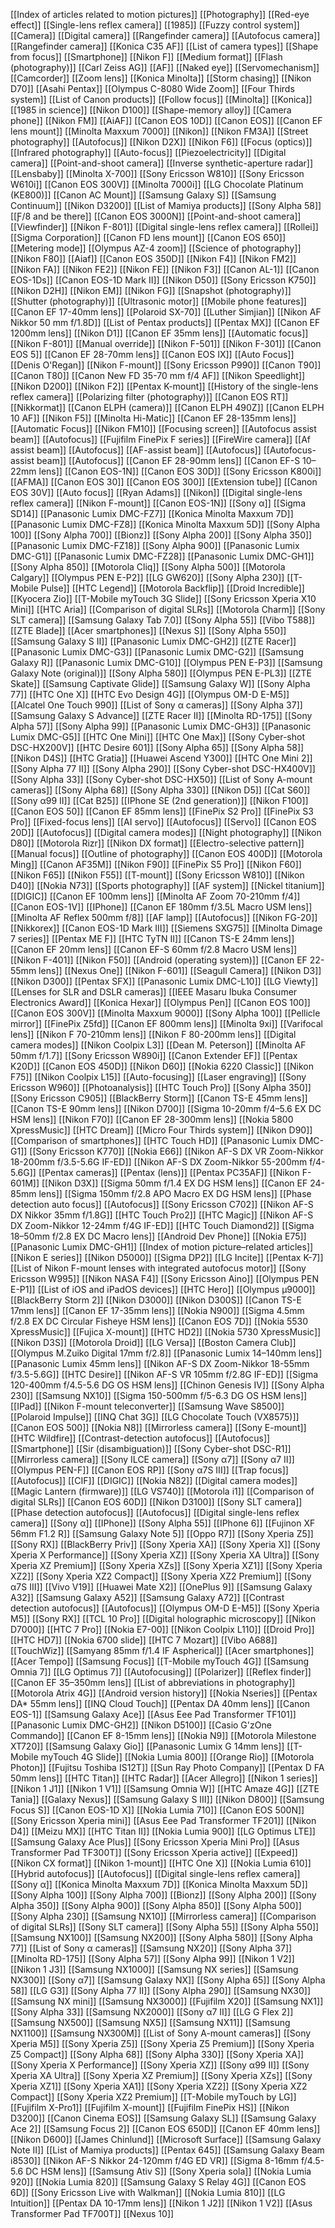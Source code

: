 [[Index of articles related to motion pictures]]
[[Photography]]
[[Red-eye effect]]
[[Single-lens reflex camera]]
[[1985]]
[[Fuzzy control system]]
[[Camera]]
[[Digital camera]]
[[Rangefinder camera]]
[[Autofocus camera]]
[[Rangefinder camera]]
[[Konica C35 AF]]
[[List of camera types]]
[[Shape from focus]]
[[Smartphone]]
[[Nikon F]]
[[Medium format]]
[[Flash (photography)]]
[[Carl Zeiss AG]]
[[AF]]
[[Naked eye]]
[[Servomechanism]]
[[Camcorder]]
[[Zoom lens]]
[[Konica Minolta]]
[[Storm chasing]]
[[Nikon D70]]
[[Asahi Pentax]]
[[Olympus C-8080 Wide Zoom]]
[[Four Thirds system]]
[[List of Canon products]]
[[Follow focus]]
[[Minolta]]
[[Konica]]
[[1985 in science]]
[[Nikon D100]]
[[Shape-memory alloy]]
[[Camera phone]]
[[Nikon FM]]
[[AiAF]]
[[Canon EOS 10D]]
[[Canon EOS]]
[[Canon EF lens mount]]
[[Minolta Maxxum 7000]]
[[Nikon]]
[[Nikon FM3A]]
[[Street photography]]
[[Autofocus]]
[[Nikon D2X]]
[[Nikon F6]]
[[Focus (optics)]]
[[Infrared photography]]
[[Auto-focus]]
[[Piezoelectricity]]
[[Digital camera]]
[[Point-and-shoot camera]]
[[Inverse synthetic-aperture radar]]
[[Lensbaby]]
[[Minolta X-700]]
[[Sony Ericsson W810]]
[[Sony Ericsson W610i]]
[[Canon EOS 300V]]
[[Minolta 7000i]]
[[LG Chocolate Platinum (KE800)]]
[[Canon AC Mount]]
[[Samsung Galaxy S]]
[[Samsung Continuum]]
[[Nikon D3200]]
[[List of Mamiya products]]
[[Sony Alpha 58]]
[[Ƒ/8 and be there]]
[[Canon EOS 3000N]]
[[Point-and-shoot camera]]
[[Viewfinder]]
[[Nikon F-801]]
[[Digital single-lens reflex camera]]
[[Rollei]]
[[Sigma Corporation]]
[[Canon FD lens mount]]
[[Canon EOS 650]]
[[Metering mode]]
[[Olympus AZ-4 zoom]]
[[Science of photography]]
[[Nikon F80]]
[[Aiaf]]
[[Canon EOS 350D]]
[[Nikon F4]]
[[Nikon FM2]]
[[Nikon FA]]
[[Nikon FE2]]
[[Nikon FE]]
[[Nikon F3]]
[[Canon AL-1]]
[[Canon EOS-1Ds]]
[[Canon EOS-1D Mark II]]
[[Nikon D50]]
[[Sony Ericsson K750]]
[[Nikon D2H]]
[[Nikon EM]]
[[Nikon FG]]
[[Snapshot (photography)]]
[[Shutter (photography)]]
[[Ultrasonic motor]]
[[Mobile phone features]]
[[Canon EF 17-40mm lens]]
[[Polaroid SX-70]]
[[Luther Simjian]]
[[Nikon AF Nikkor 50 mm f/1.8D]]
[[List of Pentax products]]
[[Pentax MX]]
[[Canon EF 1200mm lens]]
[[Nikon D1]]
[[Canon EF 35mm lens]]
[[Automatic focus]]
[[Nikon F-801]]
[[Manual override]]
[[Nikon F-501]]
[[Nikon F-301]]
[[Canon EOS 5]]
[[Canon EF 28-70mm lens]]
[[Canon EOS IX]]
[[Auto Focus]]
[[Denis O'Regan]]
[[Nikon F-mount]]
[[Sony Ericsson P990]]
[[Canon T90]]
[[Canon T80]]
[[Canon New FD 35-70 mm f/4 AF]]
[[Nikon Speedlight]]
[[Nikon D200]]
[[Nikon F2]]
[[Pentax K-mount]]
[[History of the single-lens reflex camera]]
[[Polarizing filter (photography)]]
[[Canon EOS RT]]
[[Nikkormat]]
[[Canon ELPH (camera)]]
[[Canon ELPH 490Z]]
[[Canon ELPH 10 AF]]
[[Nikon F5]]
[[Minolta Hi-Matic]]
[[Canon EF 28-135mm lens]]
[[Automatic Focus]]
[[Nikon FM10]]
[[Focusing screen]]
[[Autofocus assist beam]]
[[Autofocus]]
[[Fujifilm FinePix F series]]
[[FireWire camera]]
[[Af assist beam]]
[[Autofocus]]
[[AF-assist beam]]
[[Autofocus]]
[[Autofocus-assist beam]]
[[Autofocus]]
[[Canon EF 28-90mm lens]]
[[Canon EF-S 10–22mm lens]]
[[Canon EOS-1N]]
[[Canon EOS 30D]]
[[Sony Ericsson K800i]]
[[AFMA]]
[[Canon EOS 30]]
[[Canon EOS 300]]
[[Extension tube]]
[[Canon EOS 30V]]
[[Auto focus]]
[[Ryan Adams]]
[[Nikon]]
[[Digital single-lens reflex camera]]
[[Nikon F-mount]]
[[Canon EOS-1N]]
[[Sony α]]
[[Sigma SD14]]
[[Panasonic Lumix DMC-FZ7]]
[[Konica Minolta Maxxum 7D]]
[[Panasonic Lumix DMC-FZ8]]
[[Konica Minolta Maxxum 5D]]
[[Sony Alpha 100]]
[[Sony Alpha 700]]
[[Bionz]]
[[Sony Alpha 200]]
[[Sony Alpha 350]]
[[Panasonic Lumix DMC-FZ18]]
[[Sony Alpha 900]]
[[Panasonic Lumix DMC-G1]]
[[Panasonic Lumix DMC-FZ28]]
[[Panasonic Lumix DMC-GH1]]
[[Sony Alpha 850]]
[[Motorola Cliq]]
[[Sony Alpha 500]]
[[Motorola Calgary]]
[[Olympus PEN E-P2]]
[[LG GW620]]
[[Sony Alpha 230]]
[[T-Mobile Pulse]]
[[HTC Legend]]
[[Motorola Backflip]]
[[Droid Incredible]]
[[Kyocera Zio]]
[[T-Mobile myTouch 3G Slide]]
[[Sony Ericsson Xperia X10 Mini]]
[[HTC Aria]]
[[Comparison of digital SLRs]]
[[Motorola Charm]]
[[Sony SLT camera]]
[[Samsung Galaxy Tab 7.0]]
[[Sony Alpha 55]]
[[Vibo T588]]
[[ZTE Blade]]
[[Acer smartphones]]
[[Nexus S]]
[[Sony Alpha 550]]
[[Samsung Galaxy S II]]
[[Panasonic Lumix DMC-GH2]]
[[ZTE Racer]]
[[Panasonic Lumix DMC-G3]]
[[Panasonic Lumix DMC-G2]]
[[Samsung Galaxy R]]
[[Panasonic Lumix DMC-G10]]
[[Olympus PEN E-P3]]
[[Samsung Galaxy Note (original)]]
[[Sony Alpha 580]]
[[Olympus PEN E-PL3]]
[[ZTE Skate]]
[[Samsung Captivate Glide]]
[[Samsung Galaxy W]]
[[Sony Alpha 77]]
[[HTC One X]]
[[HTC Evo Design 4G]]
[[Olympus OM-D E-M5]]
[[Alcatel One Touch 990]]
[[List of Sony α cameras]]
[[Sony Alpha 37]]
[[Samsung Galaxy S Advance]]
[[ZTE Racer II]]
[[Minolta RD-175]]
[[Sony Alpha 57]]
[[Sony Alpha 99]]
[[Panasonic Lumix DMC-GH3]]
[[Panasonic Lumix DMC-G5]]
[[HTC One Mini]]
[[HTC One Max]]
[[Sony Cyber-shot DSC-HX200V]]
[[HTC Desire 601]]
[[Sony Alpha 65]]
[[Sony Alpha 58]]
[[Nikon D4S]]
[[HTC Gratia]]
[[Huawei Ascend Y300]]
[[HTC One Mini 2]]
[[Sony Alpha 77 II]]
[[Sony Alpha 290]]
[[Sony Cyber-shot DSC-HX400V]]
[[Sony Alpha 33]]
[[Sony Cyber-shot DSC-HX50]]
[[List of Sony A-mount cameras]]
[[Sony Alpha 68]]
[[Sony Alpha 330]]
[[Nikon D5]]
[[Cat S60]]
[[Sony α99 II]]
[[Cat B25]]
[[IPhone SE (2nd generation)]]
[[Nikon F100]]
[[Canon EOS 50]]
[[Canon EF 85mm lens]]
[[FinePix S2 Pro]]
[[FinePix S3 Pro]]
[[Fixed-focus lens]]
[[AI servo]]
[[Autofocus]]
[[Servo]]
[[Canon EOS 20D]]
[[Autofocus]]
[[Digital camera modes]]
[[Night photography]]
[[Nikon D80]]
[[Motorola Rizr]]
[[Nikon DX format]]
[[Electro-selective pattern]]
[[Manual focus]]
[[Outline of photography]]
[[Canon EOS 400D]]
[[Motorola Ming]]
[[Canon AF35M]]
[[Nikon F90]]
[[FinePix S5 Pro]]
[[Nikon F60]]
[[Nikon F65]]
[[Nikon F55]]
[[T-mount]]
[[Sony Ericsson W810]]
[[Nikon D40]]
[[Nokia N73]]
[[Sports photography]]
[[AF system]]
[[Nickel titanium]]
[[DIGIC]]
[[Canon EF 100mm lens]]
[[Minolta AF Zoom 70-210mm f/4]]
[[Canon EOS-1V]]
[[IPhone]]
[[Canon EF 180mm f/3.5L Macro USM lens]]
[[Minolta AF Reflex 500mm f/8]]
[[AF lamp]]
[[Autofocus]]
[[Nikon FG-20]]
[[Nikkorex]]
[[Canon EOS-1D Mark III]]
[[Siemens SXG75]]
[[Minolta Dimage 7 series]]
[[Pentax ME F]]
[[HTC TyTN II]]
[[Canon TS-E 24mm lens]]
[[Canon EF 20mm lens]]
[[Canon EF-S 60mm f/2.8 Macro USM lens]]
[[Nikon F-401]]
[[Nikon F50]]
[[Android (operating system)]]
[[Canon EF 22-55mm lens]]
[[Nexus One]]
[[Nikon F-601]]
[[Seagull Camera]]
[[Nikon D3]]
[[Nikon D300]]
[[Pentax SFX]]
[[Panasonic Lumix DMC-L10]]
[[LG Viewty]]
[[Lenses for SLR and DSLR cameras]]
[[IEEE Masaru Ibuka Consumer Electronics Award]]
[[Konica Hexar]]
[[Olympus Pen]]
[[Canon EOS 100]]
[[Canon EOS 300V]]
[[Minolta Maxxum 9000]]
[[Sony Alpha 100]]
[[Pellicle mirror]]
[[FinePix Z5fd]]
[[Canon EF 800mm lens]]
[[Minolta 9xi]]
[[Varifocal lens]]
[[Nikon F 70-210mm lens]]
[[Nikon F 80-200mm lens]]
[[Digital camera modes]]
[[Nikon Coolpix L3]]
[[Dean M. Peterson]]
[[Minolta AF 50mm f/1.7]]
[[Sony Ericsson W890i]]
[[Canon Extender EF]]
[[Pentax K20D]]
[[Canon EOS 450D]]
[[Nikon D60]]
[[Nokia 6220 Classic]]
[[Nikon F75]]
[[Nikon Coolpix L15]]
[[Auto-focusing]]
[[Laser engraving]]
[[Sony Ericsson W960]]
[[Photoanalysis]]
[[HTC Touch Pro]]
[[Sony Alpha 350]]
[[Sony Ericsson C905]]
[[BlackBerry Storm]]
[[Canon TS-E 45mm lens]]
[[Canon TS-E 90mm lens]]
[[Nikon D700]]
[[Sigma 10-20mm f/4–5.6 EX DC HSM lens]]
[[Nikon F70]]
[[Canon EF 28-300mm lens]]
[[Nokia 5800 XpressMusic]]
[[HTC Dream]]
[[Micro Four Thirds system]]
[[Nikon D90]]
[[Comparison of smartphones]]
[[HTC Touch HD]]
[[Panasonic Lumix DMC-G1]]
[[Sony Ericsson K770]]
[[Nokia E66]]
[[Nikon AF-S DX VR Zoom-Nikkor 18-200mm f/3.5-5.6G IF-ED]]
[[Nikon AF-S DX Zoom-Nikkor 55-200mm f/4-5.6G]]
[[Pentax cameras]]
[[Pentax (lens)]]
[[Pentax PC35AF]]
[[Nikon F-601M]]
[[Nikon D3X]]
[[Sigma 50mm f/1.4 EX DG HSM lens]]
[[Canon EF 24-85mm lens]]
[[Sigma 150mm f/2.8 APO Macro EX DG HSM lens]]
[[Phase detection auto focus]]
[[Autofocus]]
[[Sony Ericsson C702]]
[[Nikon AF-S DX Nikkor 35mm f/1.8G]]
[[HTC Touch Pro2]]
[[HTC Magic]]
[[Nikon AF-S DX Zoom-Nikkor 12-24mm f/4G IF-ED]]
[[HTC Touch Diamond2]]
[[Sigma 18–50mm f/2.8 EX DC Macro lens]]
[[Android Dev Phone]]
[[Nokia E75]]
[[Panasonic Lumix DMC-GH1]]
[[Index of motion picture–related articles]]
[[Nikon E series]]
[[Nikon D5000]]
[[Sigma DP2]]
[[LG Incite]]
[[Pentax K-7]]
[[List of Nikon F-mount lenses with integrated autofocus motor]]
[[Sony Ericsson W995]]
[[Nikon NASA F4]]
[[Sony Ericsson Aino]]
[[Olympus PEN E-P1]]
[[List of iOS and iPadOS devices]]
[[HTC Hero]]
[[Olympus μ9000]]
[[BlackBerry Storm 2]]
[[Nikon D3000]]
[[Nikon D300S]]
[[Canon TS-E 17mm lens]]
[[Canon EF 17-35mm lens]]
[[Nokia N900]]
[[Sigma 4.5mm f/2.8 EX DC Circular Fisheye HSM lens]]
[[Canon EOS 7D]]
[[Nokia 5530 XpressMusic]]
[[Fujica X-mount]]
[[HTC HD2]]
[[Nokia 5730 XpressMusic]]
[[Nikon D3S]]
[[Motorola Droid]]
[[LG Versa]]
[[Boston Camera Club]]
[[Olympus M.Zuiko Digital 17mm f/2.8]]
[[Panasonic Lumix 14–140mm lens]]
[[Panasonic Lumix 45mm lens]]
[[Nikon AF-S DX Zoom-Nikkor 18-55mm f/3.5-5.6G]]
[[HTC Desire]]
[[Nikon AF-S VR 105mm f/2.8G IF-ED]]
[[Sigma 120-400mm f/4.5-5.6 DG OS HSM lens]]
[[Chinon Genesis IV]]
[[Sony Alpha 230]]
[[Samsung NX10]]
[[Sigma 150-500mm f/5-6.3 DG OS HSM lens]]
[[IPad]]
[[Nikon F-mount teleconverter]]
[[Samsung Wave S8500]]
[[Polaroid Impulse]]
[[INQ Chat 3G]]
[[LG Chocolate Touch (VX8575)]]
[[Canon EOS 500]]
[[Nokia N8]]
[[Mirrorless camera]]
[[Sony E-mount]]
[[HTC Wildfire]]
[[Contrast-detection autofocus]]
[[Autofocus]]
[[Smartphone]]
[[Sir (disambiguation)]]
[[Sony Cyber-shot DSC-R1]]
[[Mirrorless camera]]
[[Sony ILCE camera]]
[[Sony α7]]
[[Sony α7 II]]
[[Olympus PEN-F]]
[[Canon EOS RP]]
[[Sony α7S III]]
[[Trap focus]]
[[Autofocus]]
[[CIF]]
[[DIGIC]]
[[Nokia N82]]
[[Digital camera modes]]
[[Magic Lantern (firmware)]]
[[LG VS740]]
[[Motorola i1]]
[[Comparison of digital SLRs]]
[[Canon EOS 60D]]
[[Nikon D3100]]
[[Sony SLT camera]]
[[Phase detection autofocus]]
[[Autofocus]]
[[Digital single-lens reflex camera]]
[[Sony α]]
[[IPhone]]
[[Sony Alpha 55]]
[[IPhone 6]]
[[Fujinon XF 56mm F1.2 R]]
[[Samsung Galaxy Note 5]]
[[Oppo R7]]
[[Sony Xperia Z5]]
[[Sony RX]]
[[BlackBerry Priv]]
[[Sony Xperia XA]]
[[Sony Xperia X]]
[[Sony Xperia X Performance]]
[[Sony Xperia XZ]]
[[Sony Xperia XA Ultra]]
[[Sony Xperia XZ Premium]]
[[Sony Xperia XZs]]
[[Sony Xperia XZ1]]
[[Sony Xperia XZ2]]
[[Sony Xperia XZ2 Compact]]
[[Sony Xperia XZ2 Premium]]
[[Sony α7S III]]
[[Vivo V19]]
[[Huawei Mate X2]]
[[OnePlus 9]]
[[Samsung Galaxy A32]]
[[Samsung Galaxy A52]]
[[Samsung Galaxy A72]]
[[Contrast detection autofocus]]
[[Autofocus]]
[[Olympus OM-D E-M5]]
[[Sony Xperia M5]]
[[Sony RX]]
[[TCL 10 Pro]]
[[Digital holographic microscopy]]
[[Nikon D7000]]
[[HTC 7 Pro]]
[[Nokia E7-00]]
[[Nikon Coolpix L110]]
[[Droid Pro]]
[[HTC HD7]]
[[Nokia 6700 slide]]
[[HTC 7 Mozart]]
[[Vibo A688]]
[[TouchWiz]]
[[Samyang 85mm f/1.4 IF Aspherical]]
[[Acer smartphones]]
[[Acer Tempo]]
[[Samsung Focus]]
[[T-Mobile myTouch 4G]]
[[Samsung Omnia 7]]
[[LG Optimus 7]]
[[Autofocusing]]
[[Polarizer]]
[[Reflex finder]]
[[Canon EF 35–350mm lens]]
[[List of abbreviations in photography]]
[[Motorola Atrix 4G]]
[[Android version history]]
[[Nokia Nseries]]
[[Pentax DA* 55mm lens]]
[[INQ Cloud Touch]]
[[Pentax DA 40mm lens]]
[[Canon EOS-1]]
[[Samsung Galaxy Ace]]
[[Asus Eee Pad Transformer TF101]]
[[Panasonic Lumix DMC-GH2]]
[[Nikon D5100]]
[[Casio G'zOne Commando]]
[[Canon EF 8-15mm lens]]
[[Nokia N9]]
[[Motorola Milestone XT720]]
[[Samsung Galaxy Gio]]
[[Panasonic Lumix G 14mm lens]]
[[T-Mobile myTouch 4G Slide]]
[[Nokia Lumia 800]]
[[Orange Rio]]
[[Motorola Photon]]
[[Fujitsu Toshiba IS12T]]
[[Sun Ray Photo Company]]
[[Pentax D FA 50mm lens]]
[[HTC Titan]]
[[HTC Radar]]
[[Acer Allegro]]
[[Nikon 1 series]]
[[Nikon 1 J1]]
[[Nikon 1 V1]]
[[Samsung Omnia W]]
[[HTC Amaze 4G]]
[[ZTE Tania]]
[[Galaxy Nexus]]
[[Samsung Galaxy S III]]
[[Nikon D800]]
[[Samsung Focus S]]
[[Canon EOS-1D X]]
[[Nokia Lumia 710]]
[[Canon EOS 500N]]
[[Sony Ericsson Xperia mini]]
[[Asus Eee Pad Transformer TF201]]
[[Nikon D4]]
[[Meizu MX]]
[[HTC Titan II]]
[[Nokia Lumia 900]]
[[LG Optimus LTE]]
[[Samsung Galaxy Ace Plus]]
[[Sony Ericsson Xperia Mini Pro]]
[[Asus Transformer Pad TF300T]]
[[Sony Ericsson Xperia active]]
[[Expeed]]
[[Nikon CX format]]
[[Nikon 1-mount]]
[[HTC One X]]
[[Nokia Lumia 610]]
[[Hybrid autofocus]]
[[Autofocus]]
[[Digital single-lens reflex camera]]
[[Sony α]]
[[Konica Minolta Maxxum 7D]]
[[Konica Minolta Maxxum 5D]]
[[Sony Alpha 100]]
[[Sony Alpha 700]]
[[Bionz]]
[[Sony Alpha 200]]
[[Sony Alpha 350]]
[[Sony Alpha 900]]
[[Sony Alpha 850]]
[[Sony Alpha 500]]
[[Sony Alpha 230]]
[[Samsung NX10]]
[[Mirrorless camera]]
[[Comparison of digital SLRs]]
[[Sony SLT camera]]
[[Sony Alpha 55]]
[[Sony Alpha 550]]
[[Samsung NX100]]
[[Samsung NX200]]
[[Sony Alpha 580]]
[[Sony Alpha 77]]
[[List of Sony α cameras]]
[[Samsung NX20]]
[[Sony Alpha 37]]
[[Minolta RD-175]]
[[Sony Alpha 57]]
[[Sony Alpha 99]]
[[Nikon 1 V2]]
[[Nikon 1 J3]]
[[Samsung NX1000]]
[[Samsung NX series]]
[[Samsung NX300]]
[[Sony α7]]
[[Samsung Galaxy NX]]
[[Sony Alpha 65]]
[[Sony Alpha 58]]
[[LG G3]]
[[Sony Alpha 77 II]]
[[Sony Alpha 290]]
[[Samsung NX30]]
[[Samsung NX mini]]
[[Samsung NX3000]]
[[Fujifilm X20]]
[[Samsung NX1]]
[[Sony Alpha 33]]
[[Samsung NX2000]]
[[Sony α7 II]]
[[LG G Flex 2]]
[[Samsung NX500]]
[[Samsung NX5]]
[[Samsung NX11]]
[[Samsung NX1100]]
[[Samsung NX300M]]
[[List of Sony A-mount cameras]]
[[Sony Xperia M5]]
[[Sony Xperia Z5]]
[[Sony Xperia Z5 Premium]]
[[Sony Xperia Z5 Compact]]
[[Sony Alpha 68]]
[[Sony Alpha 330]]
[[Sony Xperia XA]]
[[Sony Xperia X Performance]]
[[Sony Xperia XZ]]
[[Sony α99 II]]
[[Sony Xperia XA Ultra]]
[[Sony Xperia XZ Premium]]
[[Sony Xperia XZs]]
[[Sony Xperia XZ1]]
[[Sony Xperia XA1]]
[[Sony Xperia XZ2]]
[[Sony Xperia XZ2 Compact]]
[[Sony Xperia XZ2 Premium]]
[[T-Mobile myTouch by LG]]
[[Fujifilm X-Pro1]]
[[Fujifilm X-mount]]
[[Fujifilm FinePix HS]]
[[Nikon D3200]]
[[Canon Cinema EOS]]
[[Samsung Galaxy SL]]
[[Samsung Galaxy Ace 2]]
[[Samsung Focus 2]]
[[Canon EOS 650D]]
[[Canon EF 40mm lens]]
[[Nikon D600]]
[[James Chinlund]]
[[Microsoft Surface]]
[[Samsung Galaxy Note II]]
[[List of Mamiya products]]
[[Pentax 645]]
[[Samsung Galaxy Beam i8530]]
[[Nikon AF-S Nikkor 24-120mm f/4G ED VR]]
[[Sigma 8-16mm f/4.5-5.6 DC HSM lens]]
[[Samsung Ativ S]]
[[Sony Xperia sola]]
[[Nokia Lumia 920]]
[[Nokia Lumia 820]]
[[Samsung Galaxy S Relay 4G]]
[[Canon EOS 6D]]
[[Sony Ericsson Live with Walkman]]
[[Nokia Lumia 810]]
[[LG Intuition]]
[[Pentax DA 10-17mm lens]]
[[Nikon 1 J2]]
[[Nikon 1 V2]]
[[Asus Transformer Pad TF700T]]
[[Nexus 10]]
